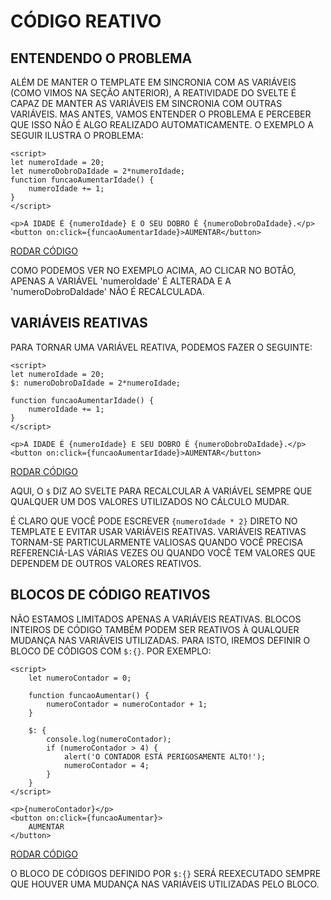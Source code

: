 # CÓDIGO REATIVO

## ENTENDENDO O PROBLEMA

ALÉM DE MANTER O TEMPLATE EM SINCRONIA COM AS VARIÁVEIS (COMO VIMOS NA SEÇÃO ANTERIOR), A REATIVIDADE DO SVELTE É CAPAZ DE MANTER AS VARIÁVEIS EM SINCRONIA COM OUTRAS VARIÁVEIS. MAS ANTES, VAMOS ENTENDER O PROBLEMA E PERCEBER QUE ISSO NÃO É ALGO REALIZADO AUTOMATICAMENTE. O EXEMPLO A SEGUIR ILUSTRA O PROBLEMA:

```svelte
<script>
let numeroIdade = 20;
let numeroDobroDaIdade = 2*numeroIdade;
function funcaoAumentarIdade() {
    numeroIdade += 1;
}
</script>

<p>A IDADE É {numeroIdade} E O SEU DOBRO É {numeroDobroDaIdade}.</p>
<button on:click={funcaoAumentarIdade}>AUMENTAR</button>
```

[RODAR CÓDIGO](https://svelte.dev/repl/cd95e787b7dd424493d8bc9e14f4ddfb)

COMO PODEMOS VER NO EXEMPLO ACIMA, AO CLICAR NO BOTÃO, APENAS A VARIÁVEL 'numeroIdade' É ALTERADA E A 'numeroDobroDaIdade' NÃO É RECALCULADA.

## VARIÁVEIS REATIVAS

PARA TORNAR UMA VARIÁVEL REATIVA, PODEMOS FAZER O SEGUINTE:

```svelte
<script>
let numeroIdade = 20;
$: numeroDobroDaIdade = 2*numeroIdade;

function funcaoAumentarIdade() {
    numeroIdade += 1;
}
</script>

<p>A IDADE É {numeroIdade} E SEU DOBRO É {numeroDobroDaIdade}.</p>
<button on:click={funcaoAumentarIdade}>AUMENTAR</button>
```

[RODAR CÓDIGO](https://svelte.dev/repl/3306eaba32064d609c20737a332266af)

AQUI, O `$` DIZ AO SVELTE PARA RECALCULAR A VARIÁVEL SEMPRE QUE QUALQUER UM DOS VALORES UTILIZADOS NO CÁLCULO MUDAR.

É CLARO QUE VOCÊ PODE ESCREVER `{numeroIdade * 2}` DIRETO NO TEMPLATE E EVITAR USAR VARIÁVEIS REATIVAS. VARIÁVEIS REATIVAS TORNAM-SE PARTICULARMENTE VALIOSAS QUANDO VOCÊ PRECISA REFERENCIÁ-LAS VÁRIAS VEZES OU QUANDO VOCÊ TEM VALORES QUE DEPENDEM DE OUTROS VALORES REATIVOS.

## BLOCOS DE CÓDIGO REATIVOS

NÃO ESTAMOS LIMITADOS APENAS A VARIÁVEIS REATIVAS. BLOCOS INTEIROS DE CÓDIGO TAMBÉM PODEM SER REATIVOS À QUALQUER MUDANÇA NAS VARIÁVEIS UTILIZADAS. PARA ISTO, IREMOS DEFINIR O BLOCO DE CÓDIGOS COM `$:{}`. POR EXEMPLO:

```svelte
<script>
    let numeroContador = 0;

    function funcaoAumentar() {
        numeroContador = numeroContador + 1;
    }

    $: {
        console.log(numeroContador);
        if (numeroContador > 4) {
            alert('O CONTADOR ESTÁ PERIGOSAMENTE ALTO!');
            numeroContador = 4;
        }
    }
</script>

<p>{numeroContador}</p>
<button on:click={funcaoAumentar}>
    AUMENTAR
</button>
```

[RODAR CÓDIGO](https://svelte.dev/repl/67375e933ec64e6ba3ff65732c3001b3)

O BLOCO DE CÓDIGOS DEFINIDO POR `$:{}` SERÁ REEXECUTADO SEMPRE QUE HOUVER UMA MUDANÇA NAS VARIÁVEIS UTILIZADAS PELO BLOCO.
